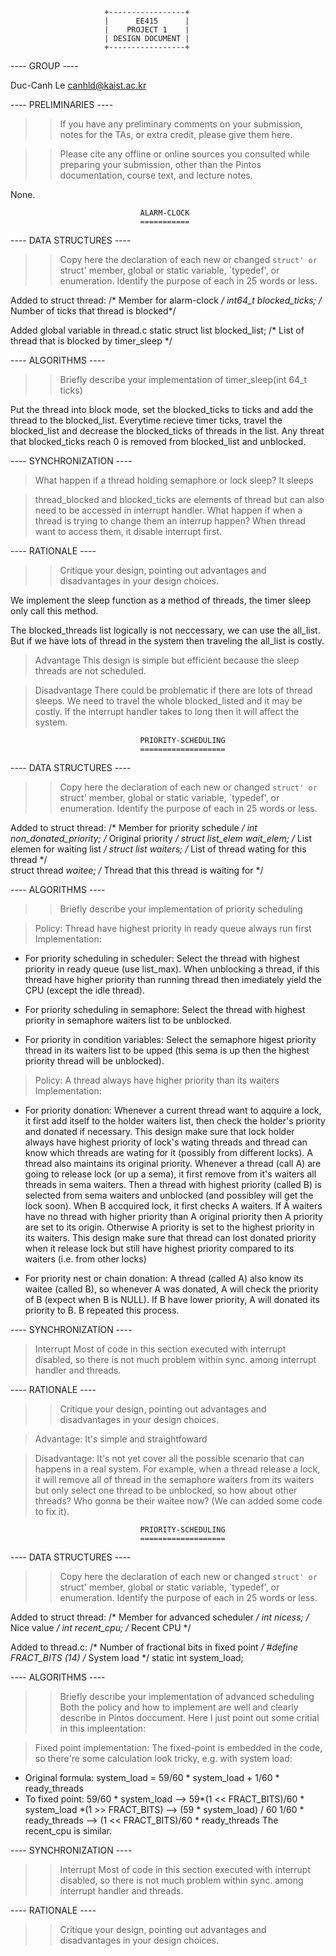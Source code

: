 
 	
                         +-----------------+
                         |      EE415      |
                         |    PROJECT 1    |
                         | DESIGN DOCUMENT |
                         +-----------------+

---- GROUP ----

Duc-Canh Le <canhld@kaist.ac.kr>

---- PRELIMINARIES ----

>> If you have any preliminary comments on your submission, notes for
>> the TAs, or extra credit, please give them here.


>> Please cite any offline or online sources you consulted while
>> preparing your submission, other than the Pintos documentation,
>> course text, and lecture notes.

None.



                                 ALARM-CLOCK
                                 ===========

---- DATA STRUCTURES ----

>> Copy here the declaration of each new or changed `struct' or `struct'
>> member, global or static variable, `typedef', or enumeration.
>> Identify the purpose of each in 25 words or less.


Added to struct thread:
    /* Member for alarm-clock */
    int64_t blocked_ticks;              /* Number of ticks that thread is blocked*/

Added global variable in thread.c
    static struct list blocked_list;    /* List of thread that is blocked by timer_sleep */

---- ALGORITHMS ----

>> Briefly describe your implementation of timer_sleep(int 64_t ticks) 

Put the thread into block mode, set the blocked_ticks to ticks and add the 
thread to the blocked_list. Everytime recieve timer ticks, travel the 
blocked_list and decrease the blocked_ticks of threads in the list. Any
threat that blocked_ticks reach 0 is removed from blocked_list and unblocked.

---- SYNCHRONIZATION ----

> What happen if a thread holding semaphore or lock sleep?
It sleeps

> thread_blocked and blocked_ticks are elements of thread but can also need to
> be accessed in interrupt handler. What happen if when a thread is trying 
> to change them an interrup happen?
When thread want to access them, it disable interrupt first.

---- RATIONALE ----

>> Critique your design, pointing out advantages and disadvantages in
>> your design choices.

We implement the sleep function as a method of threads, the timer 
sleep only call this method.

The blocked_threads list logically is not neccessary, we can use the all_list.
But if we have lots of thread in the system then traveling the all_list
is costly.

> Advantage 
This design is simple but efficient because the sleep threads are not 
scheduled. 

> Disadvantage
There could be problematic if there are lots of thread sleeps. We 
need to travel the whole blocked_listed and it may be costly. If 
the interrupt handler takes to long then it will affect the system.



                                 PRIORITY-SCHEDULING
                                 ===================

---- DATA STRUCTURES ----

>> Copy here the declaration of each new or changed `struct' or `struct'
>> member, global or static variable, `typedef', or enumeration.
>> Identify the purpose of each in 25 words or less.

Added to struct thread:
  /* Member for priority schedule */
  int non_donated_priority;           /* Original priority */
  struct list_elem wait_elem;         /* List elemen for waiting list */
  struct list waiters;                /* List of thread wating for this thread */  
  struct thread *waitee;              /* Thread that this thread is waiting for */


---- ALGORITHMS ----

>> Briefly describe your implementation of priority scheduling

> Policy: Thread have highest priority in ready queue always run first
> Implementation:
- For priority scheduling in scheduler: 
Select the thread with highest priority in ready queue (use list_max). 
When unblocking a thread, if this thread have higher priority than 
running thread then imediately yield the CPU (except the idle thread).

- For priority scheduling in semaphore: 
Select the thread with highest priority in semaphore waiters list to 
be unblocked.

- For priority in condition variables: 
Select the semaphore higest priority thread in its waiters list to be 
upped (this sema is up then the highest priority thread will be unblocked).

> Policy: A thread always have higher priority than its waiters
> Implementation:
- For priority donation: 
Whenever a current thread want to aqquire a lock, it first add itself to 
the holder waiters list, then check the holder's priority and donated 
if necessary. This design make sure that lock holder always have highest 
priority of lock's wating threads and thread can know which threads are 
wating for it (possibly from different locks). A thread also maintains its 
original priority.
Whenever a thread (call A) are going to release lock (or up a sema), 
it first remove from it's waiters all threads in sema waiters. Then a 
thread with highest priority (called B) is selected from sema waiters
and unblocked (and possibley will get the lock soon). When B accquired 
lock, it first checks A waiters. If A waiters have no thread with higher
priority than A original priority then A priority are set to its origin. 
Otherwise A priority is set to the highest priority in its waiters.
This design make sure that thread can lost donated priority when it
release lock but still have highest priority compared to its waiters
(i.e. from other locks) 

- For priority nest or chain donation:
A thread (called A) also know its waitee (called B), so whenever A was 
donated, A will check the priority of B (expect when B is NULL). If B 
have lower priority, A will donated its priority to B. B repeated this
process.

---- SYNCHRONIZATION ----

> Interrupt
Most of code in this section executed with interrupt disabled, so 
there is not much problem within sync. among interrupt handler and 
threads.

>> 


---- RATIONALE ----

>> Critique your design, pointing out advantages and disadvantages in
>> your design choices.

> Advantage: 
It's simple and straightfoward

> Disadvantage:
It's not yet cover all the possible scenario that can happens in a real
system. For example, when a thread release a lock, it will remove all
of thread in the semaphore waiters from its waiters but only select 
one thread to be unblocked, so how about other threads? Who gonna be 
their waitee now? (We can added some code to fix it).


                                 PRIORITY-SCHEDULING
                                 ===================

---- DATA STRUCTURES ----

>> Copy here the declaration of each new or changed `struct' or `struct'
>> member, global or static variable, `typedef', or enumeration.
>> Identify the purpose of each in 25 words or less.

Added to struct thread:
  /* Member for advanced scheduler */
  int nicess;                         /* Nice value */
  int recent_cpu;                     /* Recent CPU */

Added to thread.c:
/* Number of fractional bits in fixed point */
#define FRACT_BITS (14)
/* System load */
static int system_load;

---- ALGORITHMS ----

>> Briefly describe your implementation of advanced scheduling
Both the policy and how to implement are well and clearly describe 
in Pintos doccument. Here I just point out some critial in this 
impleentation:

> Fixed point implementation:
The fixed-point is embedded in the code, so there're some calculation
look tricky, e.g. with system load:
- Original formula:
system_load = 59/60 * system_load + 1/60 * ready_threads
- To fixed point:
59/60 * system_load --> 59*(1 << FRACT_BITS)/60 * system_load *(1 >> FRACT_BITS)
                    --> (59 * system_load) / 60
1/60 * ready_threads --> (1 << FRACT_BITS)/60 * ready_threads
The recent_cpu is similar.

> 

---- SYNCHRONIZATION ----

>> Interrupt
Most of code in this section executed with interrupt disabled, so 
there is not much problem within sync. among interrupt handler and 
threads.

>> 


---- RATIONALE ----

>> Critique your design, pointing out advantages and disadvantages in
>> your design choices.
